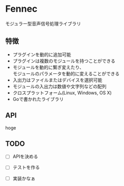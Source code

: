 # Fennec

モジュラー型音声信号処理ライブラリ

## 特徴

- プラグインを動的に追加可能
- プラグインは複数のモジュールを持つことができる
- モジュールを動的に繋ぎ変えたり、  
  モジュールのパラメータを動的に変えることができる
- 入出力はファイルまたはデバイスを選択可能
- モジュールの入出力は数値や文字列などの配列
- クロスプラットフォーム(Linux, Windows, OS X)
- Goで書かれたライブラリ

## API

hoge

## TODO

- [ ] APIを決める
- [ ] テストを作る
- [ ] 実装かなぁ

